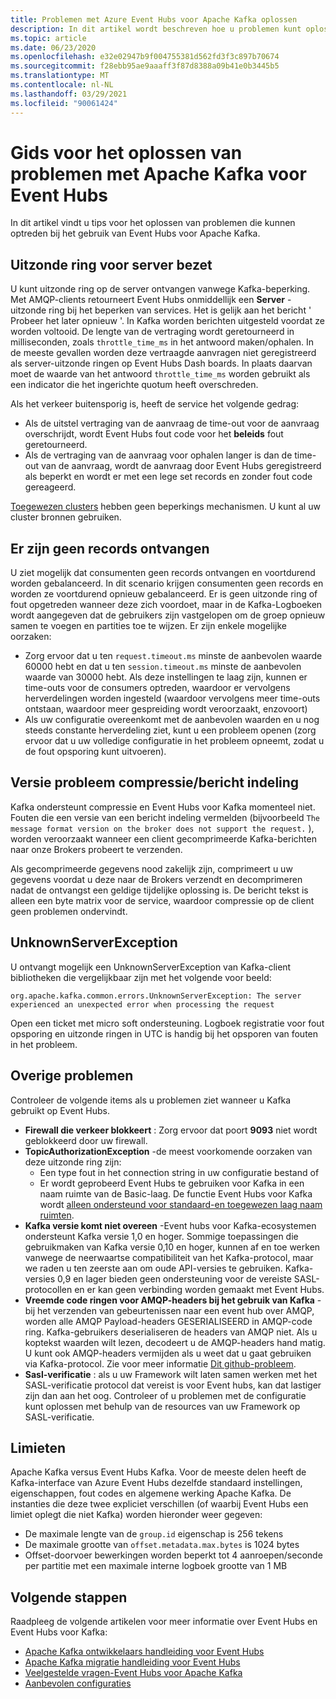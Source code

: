 ```yaml
---
title: Problemen met Azure Event Hubs voor Apache Kafka oplossen
description: In dit artikel wordt beschreven hoe u problemen kunt oplossen met Azure Event Hubs voor Apache Kafka
ms.topic: article
ms.date: 06/23/2020
ms.openlocfilehash: e32e02947b9f004755381d562fd3f3c897b70674
ms.sourcegitcommit: f28ebb95ae9aaaff3f87d8388a09b41e0b3445b5
ms.translationtype: MT
ms.contentlocale: nl-NL
ms.lasthandoff: 03/29/2021
ms.locfileid: "90061424"
---
```

# <a name="apache-kafka-troubleshooting-guide-for-event-hubs"></a>Gids voor het oplossen van problemen met Apache Kafka voor Event Hubs
In dit artikel vindt u tips voor het oplossen van problemen die kunnen optreden bij het gebruik van Event Hubs voor Apache Kafka. 

## <a name="server-busy-exception"></a>Uitzonde ring voor server bezet
U kunt uitzonde ring op de server ontvangen vanwege Kafka-beperking. Met AMQP-clients retourneert Event Hubs onmiddellijk een **Server** -uitzonde ring bij het beperken van services. Het is gelijk aan het bericht ' Probeer het later opnieuw '. In Kafka worden berichten uitgesteld voordat ze worden voltooid. De lengte van de vertraging wordt geretourneerd in milliseconden, zoals `throttle_time_ms` in het antwoord maken/ophalen. In de meeste gevallen worden deze vertraagde aanvragen niet geregistreerd als server-uitzonde ringen op Event Hubs Dash boards. In plaats daarvan moet de waarde van het antwoord `throttle_time_ms` worden gebruikt als een indicator die het ingerichte quotum heeft overschreden.

Als het verkeer buitensporig is, heeft de service het volgende gedrag:

- Als de uitstel vertraging van de aanvraag de time-out voor de aanvraag overschrijdt, wordt Event Hubs fout code voor het **beleids** fout geretourneerd.
- Als de vertraging van de aanvraag voor ophalen langer is dan de time-out van de aanvraag, wordt de aanvraag door Event Hubs geregistreerd als beperkt en wordt er met een lege set records en zonder fout code gereageerd.

[Toegewezen clusters](event-hubs-dedicated-overview.md) hebben geen beperkings mechanismen. U kunt al uw cluster bronnen gebruiken.

## <a name="no-records-received"></a>Er zijn geen records ontvangen
U ziet mogelijk dat consumenten geen records ontvangen en voortdurend worden gebalanceerd. In dit scenario krijgen consumenten geen records en worden ze voortdurend opnieuw gebalanceerd. Er is geen uitzonde ring of fout opgetreden wanneer deze zich voordoet, maar in de Kafka-Logboeken wordt aangegeven dat de gebruikers zijn vastgelopen om de groep opnieuw samen te voegen en partities toe te wijzen. Er zijn enkele mogelijke oorzaken:

- Zorg ervoor dat u ten `request.timeout.ms` minste de aanbevolen waarde 60000 hebt en dat u ten `session.timeout.ms` minste de aanbevolen waarde van 30000 hebt. Als deze instellingen te laag zijn, kunnen er time-outs voor de consumers optreden, waardoor er vervolgens herverdelingen worden ingesteld (waardoor vervolgens meer time-outs ontstaan, waardoor meer gespreiding wordt veroorzaakt, enzovoort) 
- Als uw configuratie overeenkomt met de aanbevolen waarden en u nog steeds constante herverdeling ziet, kunt u een probleem openen (zorg ervoor dat u uw volledige configuratie in het probleem opneemt, zodat u de fout opsporing kunt uitvoeren).

## <a name="compressionmessage-format-version-issue"></a>Versie probleem compressie/bericht indeling
Kafka ondersteunt compressie en Event Hubs voor Kafka momenteel niet. Fouten die een versie van een bericht indeling vermelden (bijvoorbeeld `The message format version on the broker does not support the request.` ), worden veroorzaakt wanneer een client gecomprimeerde Kafka-berichten naar onze Brokers probeert te verzenden.

Als gecomprimeerde gegevens nood zakelijk zijn, comprimeert u uw gegevens voordat u deze naar de Brokers verzendt en decomprimeren nadat de ontvangst een geldige tijdelijke oplossing is. De bericht tekst is alleen een byte matrix voor de service, waardoor compressie op de client geen problemen ondervindt.

## <a name="unknownserverexception"></a>UnknownServerException
U ontvangt mogelijk een UnknownServerException van Kafka-client bibliotheken die vergelijkbaar zijn met het volgende voor beeld: 

```
org.apache.kafka.common.errors.UnknownServerException: The server experienced an unexpected error when processing the request
```

Open een ticket met micro soft ondersteuning.  Logboek registratie voor fout opsporing en uitzonde ringen in UTC is handig bij het opsporen van fouten in het probleem. 

## <a name="other-issues"></a>Overige problemen
Controleer de volgende items als u problemen ziet wanneer u Kafka gebruikt op Event Hubs.

- **Firewall die verkeer blokkeert** : Zorg ervoor dat poort **9093** niet wordt geblokkeerd door uw firewall.
- **TopicAuthorizationException** -de meest voorkomende oorzaken van deze uitzonde ring zijn:
    - Een type fout in het connection string in uw configuratie bestand of
    - Er wordt geprobeerd Event Hubs te gebruiken voor Kafka in een naam ruimte van de Basic-laag. De functie Event Hubs voor Kafka wordt [alleen ondersteund voor standaard-en toegewezen laag naam ruimten](https://azure.microsoft.com/pricing/details/event-hubs/).
- **Kafka versie komt niet overeen** -Event hubs voor Kafka-ecosystemen ondersteunt Kafka versie 1,0 en hoger. Sommige toepassingen die gebruikmaken van Kafka versie 0,10 en hoger, kunnen af en toe werken vanwege de neerwaartse compatibiliteit van het Kafka-protocol, maar we raden u ten zeerste aan om oude API-versies te gebruiken. Kafka-versies 0,9 en lager bieden geen ondersteuning voor de vereiste SASL-protocollen en er kan geen verbinding worden gemaakt met Event Hubs.
- **Vreemde code ringen voor AMQP-headers bij het gebruik van Kafka** -bij het verzenden van gebeurtenissen naar een event hub over AMQP, worden alle AMQP Payload-headers GESERIALISEERD in AMQP-code ring. Kafka-gebruikers deserialiseren de headers van AMQP niet. Als u koptekst waarden wilt lezen, decodeert u de AMQP-headers hand matig. U kunt ook AMQP-headers vermijden als u weet dat u gaat gebruiken via Kafka-protocol. Zie voor meer informatie [Dit github-probleem](https://github.com/Azure/azure-event-hubs-for-kafka/issues/56).
- **Sasl-verificatie** : als u uw Framework wilt laten samen werken met het SASL-verificatie protocol dat vereist is voor Event hubs, kan dat lastiger zijn dan aan het oog. Controleer of u problemen met de configuratie kunt oplossen met behulp van de resources van uw Framework op SASL-verificatie. 

## <a name="limits"></a>Limieten
Apache Kafka versus Event Hubs Kafka. Voor de meeste delen heeft de Kafka-interface van Azure Event Hubs dezelfde standaard instellingen, eigenschappen, fout codes en algemene werking Apache Kafka. De instanties die deze twee expliciet verschillen (of waarbij Event Hubs een limiet oplegt die niet Kafka) worden hieronder weer gegeven:

- De maximale lengte van de `group.id` eigenschap is 256 tekens
- De maximale grootte van `offset.metadata.max.bytes` is 1024 bytes
- Offset-doorvoer bewerkingen worden beperkt tot 4 aanroepen/seconde per partitie met een maximale interne logboek grootte van 1 MB


## <a name="next-steps"></a>Volgende stappen
Raadpleeg de volgende artikelen voor meer informatie over Event Hubs en Event Hubs voor Kafka:  

- [Apache Kafka ontwikkelaars handleiding voor Event Hubs](apache-kafka-developer-guide.md)
- [Apache Kafka migratie handleiding voor Event Hubs](apache-kafka-migration-guide.md)
- [Veelgestelde vragen-Event Hubs voor Apache Kafka](apache-kafka-frequently-asked-questions.md)
- [Aanbevolen configuraties](apache-kafka-configurations.md)
